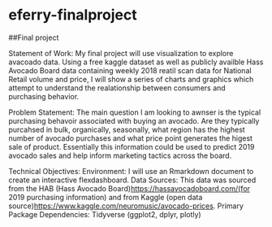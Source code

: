 # eferry-finalproject 

##Final project

Statement of Work: My final project will use visualization to explore avacoado data. Using a free kaggle dataset as well as publicly availble Hass Avocado Board data containing weekly 2018 reatil scan data for National Retail volume and price,  I will show a series of charts and graphics which attempt to understand the realationship between consumers and purchasing behavior. 

Problem Statement: The main question I am looking to awnser is the typical purchasing behavoir associated with buying an avocado. Are they typically purcahsed in bulk, organically, seasonally, what region has the highest number of avocado purchases and what price point generates the higest sale of product. Essentially this information could be used to predict 2019 avocado sales and help inform marketing tactics across the board. 


Technical Objectives: Environment: I will use an Rmarkdown document to create an interactive flexdashboard. Data Sources: This data was sourced from the HAB (Hass Avocado Board)https://hassavocadoboard.com/(for 2019 purchasing information) and from Kaggle (open data source)https://www.kaggle.com/neuromusic/avocado-prices. Primary Package Dependencies: Tidyverse (ggplot2, dplyr, plotly)
